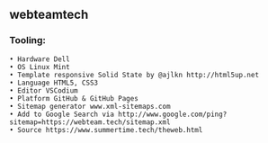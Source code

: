 ## webteamtech

### Tooling:
    • Hardware Dell
    • OS Linux Mint
    • Template responsive Solid State by @ajlkn http://html5up.net 
    • Language HTML5, CSS3 
    • Editor VSCodium 
    • Platform GitHub & GitHub Pages 
    • Sitemap generator www.xml-sitemaps.com 
    • Add to Google Search via http://www.google.com/ping?sitemap=https://webteam.tech/sitemap.xml 
    • Source https://www.summertime.tech/theweb.html
    
